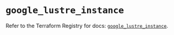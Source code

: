 # `google_lustre_instance`

Refer to the Terraform Registry for docs: [`google_lustre_instance`](https://registry.terraform.io/providers/hashicorp/google/6.32.0/docs/resources/lustre_instance).
